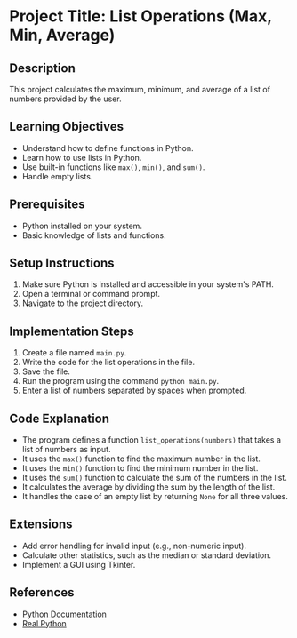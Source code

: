 # Project Title: List Operations (Max, Min, Average)

## Description
This project calculates the maximum, minimum, and average of a list of numbers provided by the user.

## Learning Objectives
- Understand how to define functions in Python.
- Learn how to use lists in Python.
- Use built-in functions like `max()`, `min()`, and `sum()`.
- Handle empty lists.

## Prerequisites
- Python installed on your system.
- Basic knowledge of lists and functions.

## Setup Instructions
1.  Make sure Python is installed and accessible in your system's PATH.
2.  Open a terminal or command prompt.
3.  Navigate to the project directory.

## Implementation Steps
1.  Create a file named `main.py`.
2.  Write the code for the list operations in the file.
3.  Save the file.
4.  Run the program using the command `python main.py`.
5.  Enter a list of numbers separated by spaces when prompted.

## Code Explanation
- The program defines a function `list_operations(numbers)` that takes a list of numbers as input.
- It uses the `max()` function to find the maximum number in the list.
- It uses the `min()` function to find the minimum number in the list.
- It uses the `sum()` function to calculate the sum of the numbers in the list.
- It calculates the average by dividing the sum by the length of the list.
- It handles the case of an empty list by returning `None` for all three values.

## Extensions
- Add error handling for invalid input (e.g., non-numeric input).
- Calculate other statistics, such as the median or standard deviation.
- Implement a GUI using Tkinter.

## References
- [Python Documentation](https://docs.python.org/3/)
- [Real Python](https://realpython.com/)
